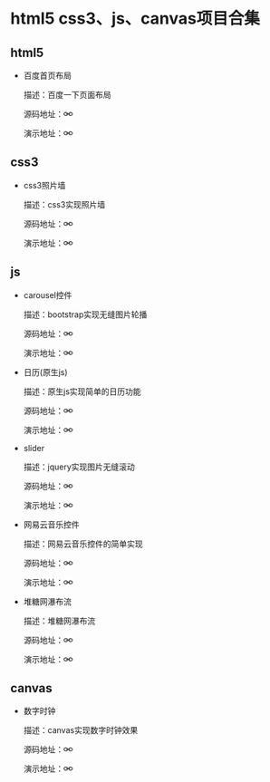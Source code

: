# html5 css3、js、canvas项目合集

## html5

- 百度首页布局

	描述：百度一下页面布局

	源码地址：[![源码地址](./public/img/link.png)](https://github.com/haochn/demo/tree/master/baidu/)

	演示地址：[![演示地址](./public/img/link.png)](https://haochn.github.io/demo/baidu/index.html)

## css3

- css3照片墙

	描述：css3实现照片墙

	源码地址：[![源码地址](./public/img/link.png)](https://github.com/haochn/demo/tree/master/picture-wall)

	演示地址：[![演示地址](./public/img/link.png)](https://haochn.github.io/demo/picture-wall/index.html)

## js

- carousel控件

	描述：bootstrap实现无缝图片轮播

	源码地址：[![源码地址](./public/img/link.png)](https://github.com/haochn/demo/tree/master/BootStrap)

	演示地址：[![演示地址](./public/img/link.png)](https://haochn.github.io/demo/BootStrap/PicSwitch.html)

- 日历(原生js)

	描述：原生js实现简单的日历功能

	源码地址：[![源码地址](./public/img/link.png)](https://github.com/haochn/demo/tree/master/calendar)

	演示地址：[![演示地址](./public/img/link.png)](https://haochn.github.io/demo/calendar/index.html)

- slider

	描述：jquery实现图片无缝滚动

	源码地址：[![源码地址](./public/img/link.png)](https://github.com/haochn/demo/tree/master/jq-slider)

	演示地址：[![演示地址](./public/img/link.png)](https://haochn.github.io/demo/jq-slider/index.html)

- 网易云音乐控件

	描述：网易云音乐控件的简单实现

	源码地址：[![源码地址](./public/img/link.png)](https://github.com/haochn/demo/tree/master/music)

	演示地址：[![演示地址](./public/img/link.png)](https://haochn.github.io/demo/music/index.html)

- 堆糖网瀑布流
	
	描述：堆糖网瀑布流

	源码地址：[![源码地址](./public/img/link.png)](https://github.com/haochn/demo/tree/master/duitang-Waterfall)

	演示地址：[![演示地址](./public/img/link.png)](https://haochn.github.io/demo/duitang-Waterfall/index.html)

## canvas

- 数字时钟

	描述：canvas实现数字时钟效果

	源码地址：[![源码地址](./public/img/link.png)](https://github.com/haochn/demo/tree/master/canvas)

	演示地址：[![演示地址](./public/img/link.png)](https://haochn.github.io/demo/canvas/index.html)

